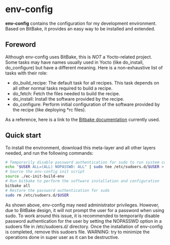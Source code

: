 # env-config

**env-config** contains the configuration for my development environment.
Based on BitBake, it provides an easy way to be installed and extended.

## Foreword

Although env-config uses BitBake, this is *NOT* a Yocto-related project.
Some tasks may have names usually used in Yocto (like do_install, do_configure) but have a different meaning.
Here is a non-exhaustive list of tasks with their role:
* do_build_recipe: The default task for all recipes. This task depends on all other normal tasks required to build a recipe.
* do_fetch: Fetch the files needed to build the recipe.
* do_install: Install the software provided by the recipe.
* do_configure: Perform initial configuration of the software provided by the recipe (like deploying *rc files).

As a reference, here is a link to the
[Bitbake documentation](https://docs.yoctoproject.org/bitbake/1.52/singleindex.html)
currently used.

## Quick start

To install the environment, download this meta-layer and all other layers needed, and run the following commands:
```bash
# Temporarily disable password authentication for sudo to run system commands from BitBake (like apt)
echo "$USER ALL=(ALL) NOPASSWD: ALL" | sudo tee /etc/sudoers.d/$USER > /dev/null && sudo chmod 0440 /etc/sudoers.d/$USER
# Source the env-config init script
source ./ec-init-build-env
# Run bitbake to perform the software installation and configuration
bitbake all
# Restore the password authentication for sudo
sudo rm /etc/sudoers.d/$USER
```

As shown above, env-config may need administrator privileges.
However, due to BitBake design, it will not prompt the user for a password when using sudo.
To work around this issue, it is recommended to temporarily disable password authentication
for the user by setting the NOPASSWD option in a sudoers file in /etc/sudoers.d/ directory.
Once the installation of env-config is completed, remove this sudoers file.
WARNING: try to minimize the operations done in super user as it can be destructive.

